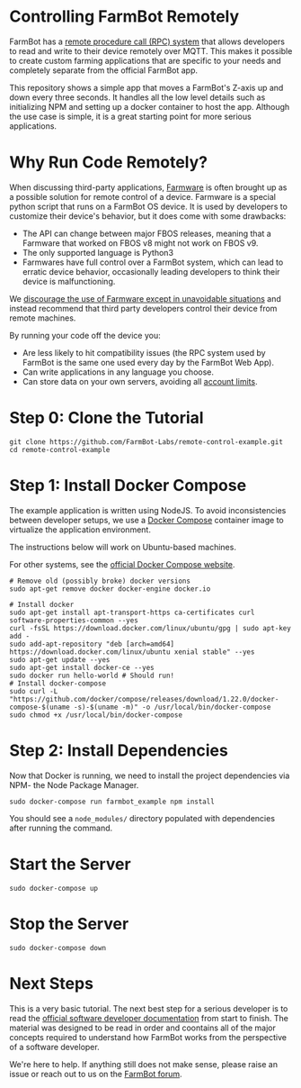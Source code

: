 # Controlling FarmBot Remotely

FarmBot has a [remote procedure call (RPC) system](https://developer.farm.bot/docs/high-level-overview) that allows developers to read and write to their device remotely over MQTT. This makes it possible to create custom farming applications that are specific to your needs and completely separate from the official FarmBot app.

This repository shows a simple app that moves a FarmBot's Z-axis up and down every three seconds. It handles all the low level details such as initializing NPM and setting up a docker container to host the app. Although the use case is simple, it is a great starting point for more serious applications.

# Why Run Code Remotely?

When discussing third-party applications, [Farmware](https://software.farm.bot/docs/farmware) is often brought up as a possible solution for remote control of a device. Farmware is a special python script that runs on a FarmBot OS device. It is used by developers to customize their device's behavior, but it does come with some drawbacks:

 * The API can change between major FBOS releases, meaning that a Farmware that worked on FBOS v8 might not work on FBOS v9.
 * The only supported language is Python3
 * Farmwares have full control over a FarmBot system, which can lead to erratic device behavior, occasionally leading developers to think their device is malfunctioning.

We [discourage the use of Farmware except in unavoidable situations](https://developer.farm.bot/docs/you-might-not-need-farmware) and instead recommend that third party developers control their device from remote machines.

By running your code off the device you:
 * Are less likely to hit compatibility issues (the RPC system used by FarmBot is the same one used every day by the FarmBot Web App).
 * Can write applications in any language you choose.
 * Can store data on your own servers, avoiding all [account limits](https://software.farm.bot/v7/docs/account-limitations).

# Step 0: Clone the Tutorial

```
git clone https://github.com/FarmBot-Labs/remote-control-example.git
cd remote-control-example
```

# Step 1: Install Docker Compose

The example application is written using NodeJS. To avoid inconsistencies between developer setups, we use a [Docker Compose](https://www.zdnet.com/article/what-is-docker-and-why-is-it-so-darn-popular/) container image to virtualize the application environment.

The instructions below will work on Ubuntu-based machines.

For other systems, see the [official Docker Compose website](https://docs.docker.com/compose/install/).

```
# Remove old (possibly broke) docker versions
sudo apt-get remove docker docker-engine docker.io

# Install docker
sudo apt-get install apt-transport-https ca-certificates curl software-properties-common --yes
curl -fsSL https://download.docker.com/linux/ubuntu/gpg | sudo apt-key add -
sudo add-apt-repository "deb [arch=amd64] https://download.docker.com/linux/ubuntu xenial stable" --yes
sudo apt-get update --yes
sudo apt-get install docker-ce --yes
sudo docker run hello-world # Should run!
# Install docker-compose
sudo curl -L "https://github.com/docker/compose/releases/download/1.22.0/docker-compose-$(uname -s)-$(uname -m)" -o /usr/local/bin/docker-compose
sudo chmod +x /usr/local/bin/docker-compose
```

# Step 2: Install Dependencies

Now that Docker is running, we need to install the project dependencies via NPM- the Node Package Manager.

```
sudo docker-compose run farmbot_example npm install
```

You should see a `node_modules/` directory populated with dependencies after running the command.

# Start the Server

```
sudo docker-compose up
```

# Stop the Server

```
sudo docker-compose down
```

# Next Steps

This is a very basic tutorial. The next best step for a serious developer is to read the [official software developer documentation](https://developer.farm.bot/docs) from start to finish. The material was designed to be read in order and coontains all of the major concepts required to understand how FarmBot works from the perspective of a software developer.

We're here to help. If anything still does not make sense, please raise an issue or reach out to us on the [FarmBot forum](https://forum.farmbot.org).

